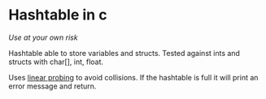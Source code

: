 # Hashtable in c

*Use at your own risk*

Hashtable able to store variables and structs. Tested against ints and structs with char[], int, float.

Uses [linear probing](https://en.wikipedia.org/wiki/Linear_probing) to avoid collisions. If the hashtable is full it will print an error message and return.
